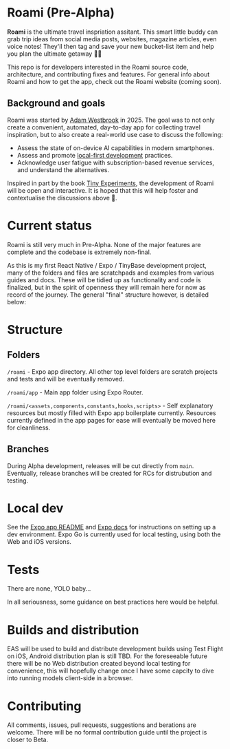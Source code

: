 # Roami (Pre-Alpha)

**Roami** is the ultimate travel inspriation assitant. This smart little buddy can grab trip ideas from social media posts, websites, magazine articles, even voice notes! They'll then tag and save your new bucket-list item and help you plan the ultimate getaway 🧳🛫

This repo is for developers interested in the Roami source code, architecture, and contributing fixes and features. For general info about Roami and how to get the app, check out the Roami website (coming soon).

## Background and goals

Roami was started by [Adam Westbrook](https://www.github.com/adamdodev) in 2025. The goal was to not only create a convenient, automated, day-to-day app for collecting travel inspiration, but to also create a real-world use case to discuss the following:

- Assess the state of on-device AI capabilities in modern smartphones.
- Assess and promote [local-first development](https://localfirstweb.dev/) practices.
- Acknowledge user fatigue with subscription-based revenue services, and understand the alternatives.

Inspired in part by the book [Tiny Experiments](https://uk.bookshop.org/p/books/tiny-experiments-create-a-life-of-discovery-to-think-better-work-smarter-and-live-happier-anne-laure-le-cunff/7696101?ean=9781800819153), the development of Roami will be open and interactive. It is hoped that this will help foster and contextualise the discussions above 🙂.

# Current status

Roami is still very much in Pre-Alpha. None of the major features are complete and the codebase is extremely non-final.

As this is my first React Native / Expo / TinyBase development project, many of the folders and files are scratchpads and examples from various guides and docs. These will be tidied up as functionality and code is finalized, but in the spirit of openness they will remain here for now as record of the journey. The general "final" structure however, is detailed below:

# Structure

## Folders

`/roami` - Expo app directory. All other top level folders are scratch projects and tests and will be eventually removed.

`/roami/app` - Main app folder using Expo Router.

`/roami/<assets,components,constants,hooks,scripts>` - Self explanatory resources but mostly filled with Expo app boilerplate currently. Resources currently defined in the app pages for ease will eventually be moved here for cleanliness.

## Branches

During Alpha development, releases will be cut directly from `main`. Eventually, release branches will be created for RCs for distrubution and testing.

# Local dev

See the [Expo app README](./roami) and [Expo docs](https://docs.expo.dev/tutorial/create-your-first-app/) for instructions on setting up a dev environment. Expo Go is currently used for local testing, using both the Web and iOS versions.

# Tests

There are none, YOLO baby...

In all seriousness, some guidance on best practices here would be helpful.

# Builds and distribution

EAS will be used to build and distribute development builds using Test Flight on iOS, Android distribution plan is still TBD. For the foreseeable future there will be no Web distribution created beyond local testing for convenience, this will hopefully change once I have some capcity to dive into running models client-side in a browser.

# Contributing

All comments, issues, pull requests, suggestions and berations are welcome. There will be no formal contribution guide until the project is closer to Beta.
